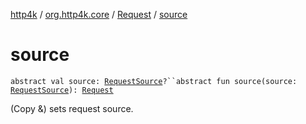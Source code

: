 [http4k](../../index.md) / [org.http4k.core](../index.md) / [Request](index.md) / [source](./source.md)

# source

`abstract val source: `[`RequestSource`](../-request-source/index.md)`?``abstract fun source(source: `[`RequestSource`](../-request-source/index.md)`): `[`Request`](index.md)

(Copy &amp;) sets request source.


